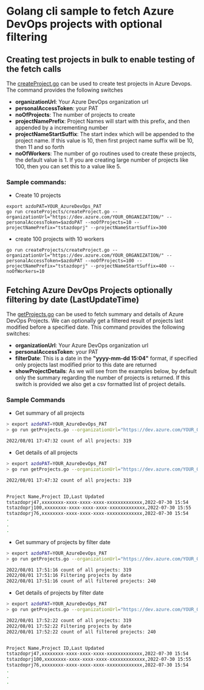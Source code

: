 # Golang cli sample to fetch Azure DevOps projects with optional filtering

## Creating test projects in bulk to enable testing of the fetch calls

The [createProject.go](./createProjects/createProject.go) can be used to create test projects in Azure Devops. The command provides the following switches

* **organizationUrl**: Your Azure DevOps organization url
* **personalAccessToken**: your PAT
* **noOfProjects**: The number of projects to create
* **projectNamePrefix**: Project Names will start with this prefix, and then appended by a incrementing number
* **projectNameStartSuffix**: The start index which will be appended to the project name. If this value is 10, then first project name suffix will be 10, then 11 and so forth
* **noOfWorkers**: The number of go routines used to create these projects, the default value is 1. If you are creating large number of projects like 100, then you can set this to a value like 5.

### Sample commands:

*  Create 10 projects

```
export azdoPAT=YOUR_AzureDevOps_PAT
go run createProjects/createProject.go --organizationUrl="https://dev.azure.com/YOUR_ORGANIZATION/" --personalAccessToken=$azdoPAT --noOfProjects=10 --projectNamePrefix="tstazdoprj" --projectNameStartSuffix=300
```

*  create 100 projects with 10 workers

```
go run createProjects/createProject.go --organizationUrl="https://dev.azure.com/YOUR_ORGANIZATION/" --personalAccessToken=$azdoPAT --noOfProjects=100 --projectNamePrefix="tstazdoprj" --projectNameStartSuffix=400 --noOfWorkers=10
```

## Fetching Azure DevOps Projects optionally filtering by date (LastUpdateTime)
The [getProjects.go](./getProjects.go) can be used to fetch summary and details of Azure DevOps Projects. We can optionally get a filtered result of projects last modified before a specified date. This command provides the following switches:

* **organizationUrl**: Your Azure DevOps organization url
* **personalAccessToken**: your PAT
* **filterDate**: This is a date in the **"yyyy-mm-dd 15:04"** format, if specified only projects last modified prior to this date are returned
* **showProjectDetails**: As we will see from the examples below, by default only the summary regarding the number of projects is returned. If this switch is provided we also get a csv formatted list of project details.

### Sample Commands

* Get summary of all projects

```bash
> export azdoPAT=YOUR_AzureDevOps_PAT
> go run getProjects.go --organizationUrl="https://dev.azure.com/YOUR_ORGANIZATION/" --personalAccessToken=$azdoPAT

2022/08/01 17:47:32 count of all projects: 319

```

* Get details of all projects

```bash
> export azdoPAT=YOUR_AzureDevOps_PAT
> go run getProjects.go --organizationUrl="https://dev.azure.com/YOUR_ORGANIZATION/" --personalAccessToken=$azdoPAT --showProjectDetails

2022/08/01 17:47:32 count of all projects: 319


Project Name,Project ID,Last Updated
tstazdoprj47,xxxxxxxx-xxxx-xxxx-xxxx-xxxxxxxxxxxxx,2022-07-30 15:54
tstazdoprj100,xxxxxxxx-xxxx-xxxx-xxxx-xxxxxxxxxxxxx,2022-07-30 15:55
tstazdoprj76,xxxxxxxx-xxxx-xxxx-xxxx-xxxxxxxxxxxxx,2022-07-30 15:54
.
.
.
```
  
* Get summary of projects by filter date

```bash
> export azdoPAT=YOUR_AzureDevOps_PAT
> go run getProjects.go --organizationUrl="https://dev.azure.com/YOUR_ORGANIZATION/" --personalAccessToken=$azdoPAT --filterDate='2022-08-01 00:00'

2022/08/01 17:51:16 count of all projects: 319
2022/08/01 17:51:16 Filtering projects by date
2022/08/01 17:51:16 count of all filtered projects: 240
```
  
* Get details of projects by filter date

```bash
> export azdoPAT=YOUR_AzureDevOps_PAT
> go run getProjects.go --organizationUrl="https://dev.azure.com/YOUR_ORGANIZATION/" --personalAccessToken=$azdoPAT --filterDate='2022-08-01 00:00' --showProjectDetails

2022/08/01 17:52:22 count of all projects: 319
2022/08/01 17:52:22 Filtering projects by date
2022/08/01 17:52:22 count of all filtered projects: 240


Project Name,Project ID,Last Updated
tstazdoprj47,xxxxxxxx-xxxx-xxxx-xxxx-xxxxxxxxxxxxx,2022-07-30 15:54
tstazdoprj100,xxxxxxxx-xxxx-xxxx-xxxx-xxxxxxxxxxxxx,2022-07-30 15:55
tstazdoprj76,xxxxxxxx-xxxx-xxxx-xxxx-xxxxxxxxxxxxx,2022-07-30 15:54
.
.
.
```

